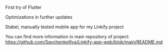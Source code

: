 First try of Flutter

Optimizations in further updates

Stabel, manually tested mobile app for my Linkify project


You can find more information in main repository of project: https://github.com/SavchenkoIllya/Linkify-app-web/blob/main/README.md
